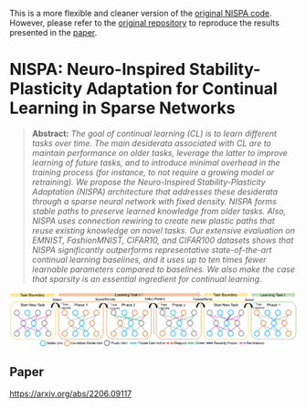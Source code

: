 This is a more flexible and cleaner version of the [original NISPA code](https://github.com/BurakGurbuz97/NISPA). However, please refer to the [original repository](https://github.com/BurakGurbuz97/NISPA) to reproduce the results presented in the [paper](https://arxiv.org/abs/2206.09117).

# NISPA: Neuro-Inspired Stability-Plasticity Adaptation for Continual Learning in Sparse Networks


> **Abstract:** *The goal of  continual learning (CL)  is to learn different tasks over time. The main desiderata associated with CL are to maintain performance on older tasks, leverage the latter to improve learning of future tasks, and to introduce minimal overhead in the training process (for instance, to not require a growing model or retraining). We propose the Neuro-Inspired Stability-Plasticity Adaptation (NISPA) architecture that addresses these desiderata through a sparse neural network with fixed density. NISPA forms stable paths to preserve learned knowledge from older tasks. Also, NISPA uses connection rewiring to create new plastic paths that reuse existing knowledge on novel tasks. Our extensive evaluation on EMNIST, FashionMNIST, CIFAR10, and CIFAR100 datasets shows that NISPA significantly outperforms representative state-of-the-art continual learning baselines, and it uses up to ten times fewer learnable parameters compared to baselines. We also make the case that sparsity is an essential ingredient for continual learning.*

![NISPA](main_figure.png)

## Paper
https://arxiv.org/abs/2206.09117


